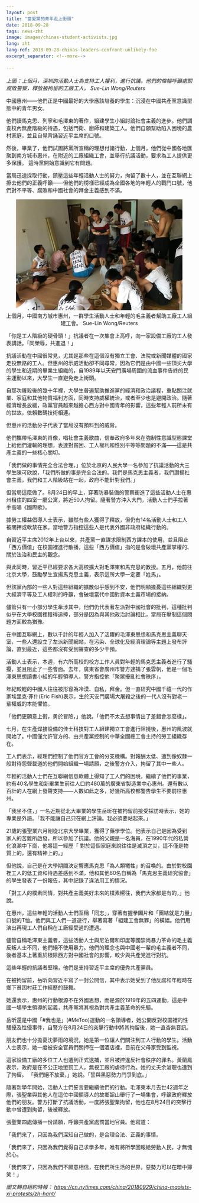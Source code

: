 ```yaml
---
layout: post
title: "當愛黨的青年走上街頭"
date: 2018-09-28
tags: news-zht
image: images/chinas-student-activists.jpg
lang: zht
lang-ref: 2018-09-28-chinas-leaders-confront-unlikely-foe
excerpt_separator: <!--more-->

---
```


<em>上圖：上個月，深圳的活動人士為支持工人權利，進行抗議。他們的條幅呼籲處罰腐敗警察，釋放被拘留的工廠工人。 Sue-Lin Wong/Reuters</em>

中國惠州——他們正是中國最好的大學應該培養的學生：沉浸在中國共產黨意識型態中的青年男女。

他們讀馬克思、列寧和毛澤東的著作，組建學生小組討論社會主義的進步。他們調查校內無產階級的待遇，包括門衛、廚師和建築工人。他們自願幫助陷入困境的農村家庭，並且自覺背誦習近平主席的口號。

然後，畢業了，他們試圖將黨所宣稱的理想付諸行動，上個月，他們從中國各地匯聚到南方城市惠州，在附近的工廠組織工會，並舉行抗議活動，要求為工人提供更多保護。
這時黨開始意識到它有問題。

當局迅速採取行動，鎮壓這些年輕活動人士的努力，拘留了數十人，並在互聯網上擦去他們的正義呼籲——但他們的榜樣已經成為全國各地的年輕人的戰鬥口號，他們對不平等、腐敗和中國社會的拜金主義感到不滿。

<div style="text-align:center"><img src="/images/unlikelyfoe1.jpg" width="90%"/><br>上個月，中國南方城市惠州，一群學生活動人士和年輕的毛主義者幫助工廠工人組建工會。 Sue-Lin Wong/Reuters<br></div>

「你是工人階級的硬骨頭！」抗議者在一次集會上高呼，向一家設備工廠的工人發表講話。「同榮辱，共進退！」

抗議活動在中國很常見，尤其是那些在這個沒有獨立工會、法院或新聞媒體的國家走投無路的工人。但惠州的示威活動卻不同尋常，因為它們是由中國一些頂尖大學的學生和近期的畢業生組織的，自1989年以天安門廣場周圍的流血事件告終的民主運動以來，大學生一直避免走上街頭。

自那次屠殺後的幾十年裡，大學生普遍幫助推進黨的經濟和政治議程，重點關注就業、家庭和其他物質福利方面，同時支持威權統治，或者至少也是避開政治。隨著經濟增長放緩，政黨官員越來越擔心西方對中國青年的影響，這些年輕人前所未有的世故，依賴數碼技術相連。

但惠州的活動分子代表了當局沒有預料到的威脅。

他們攜帶毛澤東的肖像，唱社會主義歌曲，信奉政府多年來在強制性意識型態課堂上給他們灌輸的理想，表達對貧困、工人權利和性別平等等問題的不滿——這是共產主義的一些核心關切。

「我們做的事情完全合法合理，」位於北京的人民大學一名參加了抗議活動的大三學生陳可欣說，「我們所做的事是完全合法的。我們是馬克思主義者，我們讚揚社會主義，我們和工人階級站在一起，政府不能針對我們。」

但當局這麼做了。8月24日的早上，穿著防暴裝備的警察衝進了這些活動人士在惠州租住的四室一廳公寓，將近50人拘留。隨著警方沖入大門，活動人士們手拉著手高唱《國際歌》。

據勞工權益倡導人士表示，雖然有些人獲得了釋放，但仍有14名活動人士和工人被關押或軟禁在家。當地警方指控這些人是代表外國非政府組織行動的。

自習近平主席2012年上台以來，共產黨一直謀求限制西方課本的使用，並且阻止「西方價值」在校園裡進行散播，這些「西方價值」指的是會破壞共產黨掌權的、關於法治和民主的觀念。

與此同時，習近平已經要求各大高校擴大對毛澤東和馬克思的教授。五月，他前往北京大學，鼓勵學生宣揚馬克思主義，表示這所大學一定要「姓馬」。

但該黨內部的一些人對這些組織的擴散似乎感到不安，他們明顯擔憂這些組織對更大經濟平等及工人權利的呼籲，會破壞當代中國對資本主義市場的接納。

儘管只有一小部分學生牽涉其中，他們仍代表著左派對中國社會的批判，這種批判似乎在大學校園裡獲得追捧，部分是因為與其他政治討論相比，當局在壓制這個問題方面較為猶豫。

在中國互聯網上，數以千計的年輕人加入了活躍的毛澤東思想和馬克思主義聊天室，一些人還設立了左派新聞網站，在污染、全球化及經濟理論等主題上發布評論，直到最近，這些都沒有受到審查的多少干預。

活動人士表示，本週，有六所高校的校方工作人員對年輕的馬克思主義者進行了騷擾，並且阻止了一些會面。去年，廣東省會廣州市警方逮捕了張雲帆，他是一個毛澤東思想讀書小組的年輕領導人，警方指控他「聚眾擾亂社會秩序」。

年紀較輕的中國人往往被形容為冷漠、自私，拜金。但一直研究中國千禧一代的作家埃里克·菲什(Eric Fish)表示，生於天安門廣場大屠殺之後的一代人沒有對老一輩權威的本能懼怕。

「他們更願意上街，勇於冒險，」他說。「他們不太去想事情出了差錯會怎麼樣」。

七月，在生產焊接設備的佳士科技對工人組建獨立工會進行阻撓後，惠州的風波就開始了。中國僅允許官方的、由共產黨控制的中華全國總工會主持的勞工組織存在。

工人們表示，經理們控制了他們官方工會的分支機構。對報酬太低、遭到像奴隸一般對待怨聲載道的他們開始組織一場請願，之後警方介入，拘留了其中一些人。

年輕的活動人士們在互聯網信息軟體上得知了工人們的困境，繼續了他們的事業，約有40名學生和新畢業生前往人口約480萬的廣東省製造業中心惠州。還有數以百計的人在網上發聲支持——人數如此之多，好幾所高校都警告學生不要前往惠州。

「我坐不住，」一名近期從北大畢業的學生岳昕在被拘留前接受採訪時表示，她的專業是外語。「我不能讓自己只在網上評論。我必須要站起來。」

21歲的張聖業六月剛從北京大學畢業，獲得了藥學學位。他表示自己是因為受到家人的苦難所啟發，所以參加了抗議。他的父親是一名海員，在1990年代的私營化浪潮中下崗，他將這一經歷「 對於這個家庭來說往往是滅頂之災，這不僅是物質上的，還有精神上的。」

但他說，自己是在大學期間決定響應馬克思「為人類犧牲」的召喚的。由於對校園裡工人的低工資和待遇差感到不滿，他和其他60名自稱為「馬克思主義研究協會」的學生發表了一份報告，其中記錄了違法用工的情況。

「對工人的樸素同情，對共產主義美好未來的樸素嚮往，我們大家都是有的，」他說。

在惠州，這些年輕的活動人士們互稱「同志」，穿著有握拳圖片和「團結就是力量」口號的T恤。他們與工人們一道遊行，舉著寫著「組建工會無罪」的橫幅。他們用演出再現工人們自稱在工廠經受過的遭遇。

儘管自稱毛澤東主義者，這些活動人士與尼泊爾和印度等國崇尚暴力革命的毛主義反叛人士不同，他們絕不使用暴力。他們的理念也與中國老一輩的毛主義者不同，後者基本上著重於根除西方對中國社會的影響，較少與共產党進行對抗。

這些年輕的抗議者堅稱，他們是支持習近平主席的優秀共產黨員。

在被拘留前，岳昕向習近平寫了一封公開信，其中表示她受到了他反腐和年輕時在鄉下貧困村莊工作經歷的鼓舞。

她還表示，惠州的行動根源不在外國思想，而是源於1919年的五四運動，這是中國一場學生領導的起義，共產黨將其視為對共產主義革命的先驅。

岳昕還是中國「#我也是」(#MeToo)運動的一名領導者，她公開反對校園裡的性騷擾及性侵事件，自警方在8月24日的突擊行動中將其拘留後，她一直杳無音訊。

朋友們也十分擔憂沈夢雨的境況，她是第一位讓人們關注到工人行動的學生。活動人士表示，她一度被安全官員們關押在一個酒店裡，目前在父母家受到監視。

這家設備工廠的多位工人也遭到正式逮捕，並且被控違反社會秩序的罪名。黃蘭鳳表示，政府是在不公正地懲罰工人，無視工廠的虐待行為。她的丈夫余浚聰也遭到了拘留。
「我們絕不放棄，」她說。「誓與黑惡勢力鬥爭到底。」

隨著新學年開始，活動人士們誓言要繼續他們的行動。毛澤東本月去世42週年之際，張聖業與其他人在這位中國領導人的故鄉韶山舉行了一場集會，呼籲政府釋放他們的朋友。警方打斷了抗議活動，一度將張聖業拘留，他也在8月24日的突擊行動中曾遭到拘留，後被釋放。

張聖業四處傳播一份請願，呼籲共產黨處罰當地官員。他寫道：

「我們來了，只因為我們深知自己做的，是合理合法、正義的事情。

「我們來了，只因為我們覺得自己求學多年，唯有將所學回報給勞動人民，才無愧於心。

「我們來了，只因為我們不願意相信，在我們所生活的世界，惡勢力可以在暗中獰笑！」



<em>圖文轉自紐約時報： <https://cn.nytimes.com/china/20180929/china-maoists-xi-protests/zh-hant/></em>

